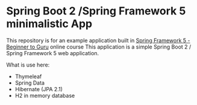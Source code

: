 # Spring Boot 2 /Spring Framework 5 minimalistic App

This repository is for an example application built in [Spring Framework 5 - Beginner to Guru](https://courses.springframework.guru/p/spring-framework-5-begginer-to-guru) online course
This application is a simple Spring Boot 2 / Spring Framework 5 web application.

What is use here:
- Thymeleaf 
- Spring Data
- Hibernate (JPA 2.1)
- H2 in memory database 
